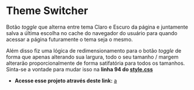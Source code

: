 # Theme Switcher

Botão *toggle* que alterna entre tema Claro e Escuro da página e juntamente salva a última escolha no cache do navegador do usuário para quando acessar a página futuramente o tema seja o mesmo.

Além disso fiz uma lógica de redimensionamento para o botão *toggle* de forma que apenas alterando sua largura, todo o seu tamanho / margem alterarão proporcionalmente de forma satifatória para todos os tamanhos. Sinta-se a vontade para mudar isso na **linha 94 do [style.css](style.css)**

- **Acesse esse projeto através deste link:** [a](a)
